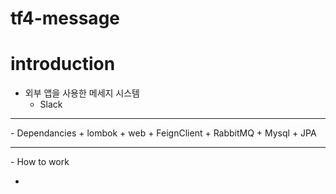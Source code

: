 # tf4-message

# introduction

- 외부 앱을 사용한 메세지 시스템
  +  Slack
<hr> 
- Dependancies
  + lombok
  + web
  + FeignClient
  + RabbitMQ
  + Mysql
  + JPA
<hr>
- How to work
   

-      
